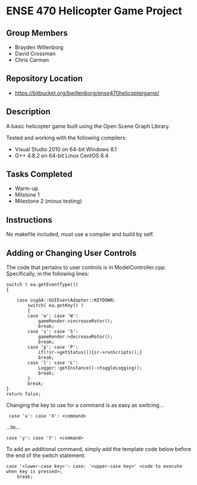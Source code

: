 # ENSE 470 Helicopter Game Project

## Group Members
* Brayden Willenborg
* David Crossman
* Chris Carman

## Repository Location
* https://bitbucket.org/bwillenborg/ense470helicoptergame/

## Description
A basic helicopter game built using the Open Scene Graph Library.

Tested and working with the following compilers: 
* Visual Studio 2010 on 64-bit Windows 8.1 
* G++ 4.8.2 on 64-bit Linux CentOS 6.4

## Tasks Completed
* Warm-up
* Milstone 1
* Milestone 2 (minus testing)

## Instructions
No makefile included, must use a compiler and build by self.

## Adding or Changing User Controls

The code that pertains to user controls is in ModelController.cpp.  Specifically, in the following lines:

    switch ( ea.getEventType())
	{

		case osgGA::GUIEventAdapter::KEYDOWN:
			switch( ea.getKey() )
			{
			case 'w': case 'W':
				gameRender->increaseRotor();
				break;
    		case 's': case 'S':
				gameRender->decreaseRotor();
				break;
			case 'p': case 'P':
				if(!sr->getStatus()){sr->runScripts();}
				break;
			case 'l': case 'L':
				Logger::getInstance()->toggleLogging();
				break;
			}
			break;
	}
	return false;

Changing the key to use for a command is as easy as switcing...

     case 'x': case 'X': <command>

...to...

    case 'y': case 'Y': <command>

To add an additional command, simply add the template code below before the end of the switch statement:

    case '<lower-case key>': case: '<upper-case key>' <code to execute when key is pressed>;
    	break;